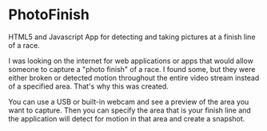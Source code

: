 # PhotoFinish
HTML5 and Javascript App for detecting and taking pictures at a finish line of a race.

I was looking on the internet for web applications or apps that would allow someone to capture a "photo finish" of a race. I found some, but they were either broken or detected motion throughout the entire video stream instead of a specified area. That's why this was created.

You can use a USB or built-in webcam and see a preview of the area you want to capture. Then you can specify the area that is your finish line and the application will detect for motion in that area and create a snapshot.
